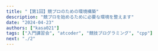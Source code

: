 ```yaml
---
title: "【第1回】競プロのための環境構築"
description: "競プロを始めるために必要な環境を整えます"
date: "2024-04-23"
authors: ["kasa021"]
tags: ["入門講習会", "atcoder", "競技プログラミング", "cpp"]
next: "./2"
---
```

